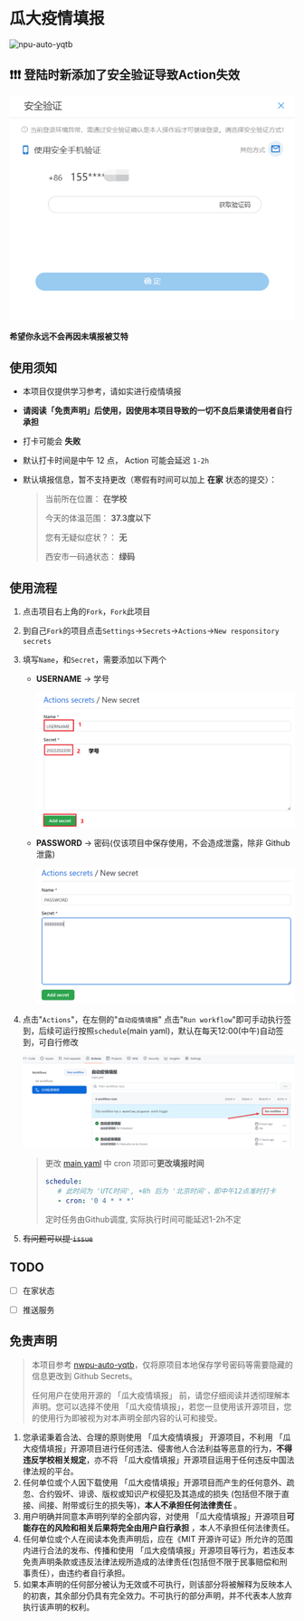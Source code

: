 # 瓜大疫情填报

![npu-auto-yqtb](https://socialify.git.ci/Yoosen/npu-auto-yqtb/image?description=1&font=KoHo&forks=1&pattern=Formal%20Invitation&stargazers=1&theme=Light)

## ❗️❗️❗️ 登陆时新添加了安全验证导致Action失效

<img src="./img/certification.png" alt="certification" />



**希望你永远不会再因未填报被艾特**

## 使用须知

- 本项目仅提供学习参考，请如实进行疫情填报

- **请阅读「免责声明」后使用，因使用本项目导致的一切不良后果请使用者自行承担**

- 打卡可能会 **失败**

- 默认打卡时间是中午 12 点， Action 可能会延迟 `1-2h`

- 默认填报信息，暂不支持更改（寒假有时间可以加上 **在家** 状态的提交）：

  > 当前所在位置：     **在学校**
  >
  > 今天的体温范围：   **37.3度以下**
  >
  > 您有无疑似症状？： **无**
  >
  > 西安市一码通状态： **绿码**

## 使用流程

1. 点击项目右上角的`Fork`，`Fork`此项目

2. 到自己`Fork`的项目点击`Settings`->`Secrets`->`Actions`->`New responsitory secrets`

3. 填写`Name`，和`Secret`，需要添加以下两个
   - **USERNAME** -> 学号

     <img src="./img/secret.png" alt="secrt" style="zoom:80%;" />

   - **PASSWORD** -> 密码(仅该项目中保存使用，不会造成泄露，除非 Github 泄露)

     <img src="./img/secret2.png" style="zoom:80%;" />

4. 点击"`Actions`"，在左侧的"`自动疫情填报`" 点击"`Run workflow`"即可手动执行签到，后续可运行按照`schedule`(main yaml)，默认在每天12:00(中午)自动签到，可自行修改

   ![](./img/action.png)

   > 更改 [main yaml](.github/workflows/main.yml) 中 cron 项即可**更改填报时间**
   >
   > ``` yaml
   > schedule:
   >    # 此时间为 'UTC时间', +8h 后为 '北京时间'，即中午12点准时打卡
   >    - cron: '0 4 * * *' 
   > ```
   > 定时任务由Github调度, 实际执行时间可能延迟1-2h不定

5. ~~有问题可以提 `issue`~~



## TODO

- [ ] 在家状态
- [ ] 推送服务



## 免责声明

> 本项目参考 [nwpu-auto-yqtb](https://github.com/2ndelement/nwpu-auto-yqtb)，仅将原项目本地保存学号密码等需要隐藏的信息更改到 Github Secrets。
>
> 任何用户在使用开源的 「瓜大疫情填报」 前，请您仔细阅读并透彻理解本声明。您可以选择不使用 「瓜大疫情填报」，若您一旦使用该开源项目，您的使用行为即被视为对本声明全部内容的认可和接受。

1. 您承诺秉着合法、合理的原则使用 「瓜大疫情填报」 开源项目，不利用 「瓜大疫情填报」开源项目进行任何违法、侵害他人合法利益等恶意的行为，**不得违反学校相关规定**，亦不将 「瓜大疫情填报」开源项目运用于任何违反中国法律法规的平台。
2. 任何单位或个人因下载使用 「瓜大疫情填报」开源项目而产生的任何意外、疏忽、合约毁坏、诽谤、版权或知识产权侵犯及其造成的损失 (包括但不限于直接、间接、附带或衍生的损失等)，**本人不承担任何法律责任** 。
3. 用户明确并同意本声明列举的全部内容，对使用 「瓜大疫情填报」开源项目**可能存在的风险和相关后果将完全由用户自行承担** ，本人不承担任何法律责任。
4. 任何单位或个人在阅读本免责声明后，应在《MIT 开源许可证》所允许的范围内进行合法的发布、传播和使用 「瓜大疫情填报」开源项目等行为，若违反本免责声明条款或违反法律法规所造成的法律责任(包括但不限于民事赔偿和刑事责任），由违约者自行承担。
5. 如果本声明的任何部分被认为无效或不可执行，则该部分将被解释为反映本人的初衷，其余部分仍具有完全效力。不可执行的部分声明，并不代表本人放弃执行该声明的权利。
